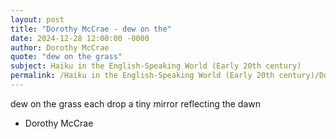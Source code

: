 ```yaml
---
layout: post
title: "Dorothy McCrae - dew on the"
date: 2024-12-28 12:00:00 -0000
author: Dorothy McCrae
quote: "dew on the grass"
subject: Haiku in the English-Speaking World (Early 20th century)
permalink: /Haiku in the English-Speaking World (Early 20th century)/Dorothy McCrae/Dorothy McCrae - dew on the
---
```


dew on the grass
each drop a tiny mirror
reflecting the dawn

- Dorothy McCrae

